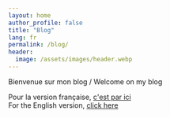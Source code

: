 ```yaml
---
layout: home
author_profile: false
title: "Blog"
lang: fr
permalink: /blog/
header:
  image: /assets/images/header.webp
---
```


Bienvenue sur mon blog / Welcome on my blog

Pour la version française, [c'est par ici](/tags/français/) <br/>
For the English version, [click here](/tags/english/)

